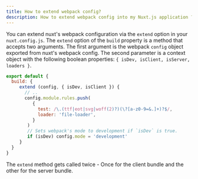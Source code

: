 ```yaml
---
title: How to extend webpack config?
description: How to extend webpack config into my Nuxt.js application ?
---
```


You can extend nuxt's webpack configuration via the `extend` option in your `nuxt.config.js`. The `extend` option
of the `build` property is a method that accepts two arguments. The first argument is the webpack `config` object exported from nuxt's webpack config. The second parameter is a context object with the following boolean properties: `{ isDev, isClient, isServer, loaders }`.

```js
export default {
  build: {
     extend (config, { isDev, isClient }) {
       // ..
       config.module.rules.push(
          {
            test: /\.(ttf|eot|svg|woff(2)?)(\?[a-z0-9=&.]+)?$/,
            loader: 'file-loader',
          }
        )
        // Sets webpack's mode to development if `isDev` is true.
        if (isDev) config.mode = 'development'
     }
  }
}
```
The `extend` method gets called twice - Once for the client bundle and the other for the server bundle.
